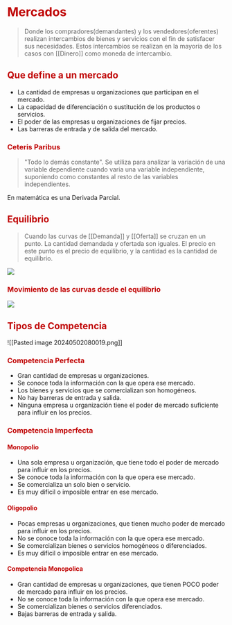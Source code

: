 # <span style="color:#c00000">Mercados</span>

> Donde los compradores(demandantes) y los vendedores(oferentes) realizan intercambios de bienes y servicios con el fin de satisfacer sus necesidades. Estos intercambios se realizan en la mayoría de los casos con [[Dinero]] como moneda de intercambio.

## <span style="color:#c00000">Que define a un mercado</span>
- La cantidad de empresas u organizaciones que participan en el mercado.
- La capacidad de diferenciación o sustitución de los productos o servicios.
- El poder de las empresas u organizaciones de fijar precios.
- Las barreras de entrada y de salida del mercado.

### <span style="color:#c00000">Ceteris Paribus</span>
> "Todo lo demás constante". Se utiliza para analizar la variación de una variable dependiente cuando varia una variable independiente, suponiendo como constantes al resto de las variables independientes.

En matemática es una Derivada Parcial.

## <span style="color:#c00000">Equilibrio</span>

> Cuando las curvas de [[Demanda]] y [[Oferta]] se cruzan en un punto. La cantidad demandada y ofertada son iguales. 
> El precio en este punto es el precio de equilibrio, y la cantidad es la cantidad de equilibrio.

![](https://lh7-us.googleusercontent.com/xkZw11AHj5Vsbi_K6-2NeqXw8G9r2GtxFsLilekqmGZSF3D0-P3bIFjdYBRlBZKdB2Ne3QJjNaHjoswxqrO0Efl-haxOhlP3utynOEQvTR4GMaqfx7QOT_BJg9YUPI6ZosWPcg74V3_dVFg9nOm3mWHLfg=nw)


### <span style="color:#c00000">Movimiento de las curvas desde el equilibrio</span>


![](https://lh7-us.googleusercontent.com/yfAq1Vt3bEoEqqmLJva3_RiJ-8PJZO0zAzSzeQ8sBAwQGZ-R3QF5ptt0crhs3YHCeI0QQOvxhBuesl2rQXUgcXju20QPgzjiwKaCFatNNNkrvtmXzoYHP5kfj5oiPhRYurAUrkfljIRxAuC0Et7vWz05Kw=nw)


## <span style="color:#c00000">Tipos de Competencia</span>

![[Pasted image 20240502080019.png]]
### <span style="color:#c00000">Competencia Perfecta</span>
- Gran cantidad de empresas u organizaciones.
- Se conoce toda la información con la que opera ese mercado.
- Los bienes y servicios que se comercializan son homogéneos.
- No hay barreras de entrada y salida.
- Ninguna empresa u organización tiene el poder de mercado suficiente para influir en los precios.

### <span style="color:#c00000">Competencia Imperfecta</span>
#### <span style="color:#c00000">Monopolio</span>

- Una sola empresa u organización, que tiene todo el poder de mercado para influir en los precios.
- Se conoce toda la información con la que opera ese mercado.
- Se comercializa un solo bien o servicio.
- Es muy difícil o imposible entrar en ese mercado.
#### <span style="color:#c00000">Oligopolio</span>

- Pocas empresas u organizaciones, que tienen mucho poder de mercado para influir en los precios.
- No se conoce toda la información con la que opera ese mercado.
- Se comercializan bienes o servicios homogéneos o diferenciados.
- Es muy difícil o imposible entrar en ese mercado.
#### <span style="color:#c00000">Competencia Monopolica</span>

- Gran cantidad de empresas u organizaciones, que tienen POCO poder de mercado para influir en los precios.
- No se conoce toda la información con la que opera ese mercado.
- Se comercializan bienes o servicios diferenciados.
- Bajas barreras de entrada y salida.